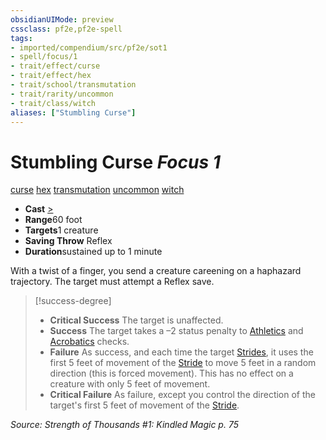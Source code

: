 ```yaml
---
obsidianUIMode: preview
cssclass: pf2e,pf2e-spell
tags:
- imported/compendium/src/pf2e/sot1
- spell/focus/1
- trait/effect/curse
- trait/effect/hex
- trait/school/transmutation
- trait/rarity/uncommon
- trait/class/witch
aliases: ["Stumbling Curse"]
---
```

# Stumbling Curse *Focus 1*   
[curse](curse.md)  [hex](hex-apg.md)  [transmutation](transmutation.md)  [uncommon](uncommon.md)  [witch](rules/traits/witch-apg.md)  

- **Cast** [>](chapter-9-playing-the-game.md#Actions "Single Action") 
- **Range**60 foot
- **Targets**1 creature
- **Saving Throw** Reflex
- **Duration**sustained up to 1 minute

With a twist of a finger, you send a creature careening on a haphazard trajectory. The target must attempt a Reflex save.

> [!success-degree] 
> - **Critical Success** The target is unaffected.
> - **Success** The target takes a –2 status penalty to [Athletics](../skills.md#Athletics) and [Acrobatics](../skills.md#Acrobatics) checks.
> - **Failure** As success, and each time the target [Strides](stride.md), it uses the first 5 feet of movement of the [Stride](stride.md) to move 5 feet in a random direction (this is forced movement). This has no effect on a creature with only 5 feet of movement.
> - **Critical Failure** As failure, except you control the direction of the target's first 5 feet of movement of the [Stride](stride.md).

*Source: Strength of Thousands #1: Kindled Magic p. 75*